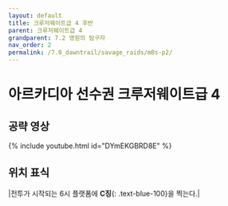 ```yaml
---
layout: default
title: 크루저웨이트급 4 후반
parent: 크루저웨이트급 4
grandparent: 7.2 영원의 탐구자
nav_order: 2
permalink: /7.0_dawntrail/savage_raids/m8s-p2/
---
```


# **아르카디아 선수권 크루저웨이트급 4**

## 공략 영상

{% include youtube.html id="DYmEKGBRD8E" %}

## 위치 표식

|전투가 시작되는 6시 플랫폼에 **C징**{: .text-blue-100}을 찍는다.|


